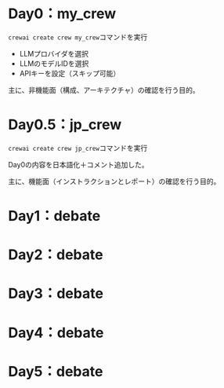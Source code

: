 # Day0：my_crew
`crewai create crew my_crew`コマンドを実行
- LLMプロバイダを選択
- LLMのモデルIDを選択
- APIキーを設定（スキップ可能）

主に、非機能面（構成、アーキテクチャ）の確認を行う目的。

# Day0.5：jp_crew
`crewai create crew jp_crew`コマンドを実行

Day0の内容を日本語化＋コメント追加した。

主に、機能面（インストラクションとレポート）の確認を行う目的。

# Day1：debate

# Day2：debate

# Day3：debate

# Day4：debate

# Day5：debate
